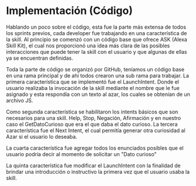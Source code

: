 # Implementación (Código)
Hablando un poco sobre el código, esta fue la parte más extensa de todos los sprints previos, cada developer fue trabajando en una característica de la skill. Al principio se comenzó con un código base que ofrece ASK (Alexa Skill Kit), el cual nos proporcionó una idea más clara de las posibles interacciones que puede tener la skill con el usuario y que algunas de ellas ya se encuentran definidas.

Toda la parte de código se organizó por GitHub, teníamos un código base en una rama principal y de ahí todos crearon una sub rama para trabajar. La primera característica que se implementó fue el LaunchIntent. Donde el usuario realizaba la invocación de la skill mediante el nombre que le fue asignado y esta respondía con un texto al azar, los cuales se obtenían de un archivo JS.

Como segunda característica se habilitaron los intents básicos que son necesarios para una skill. Help, Stop, Negación, Afirmación y en nuestro caso el GetDatoCurioso que era el que daba el dato curioso. La tercera característica fue el Next Intent, el cual permitía generar otra curiosidad al Azar si el usuario lo deseaba.

La cuarta característica fue agregar todos los enunciados posibles que el usuario podría decir al momento de solicitar un "Dato curioso"

La quinta característica fue modificar el LaunchIntent con la finalidad de brindar una introducción o instructivo la primera vez que el usuario usaba la skill.
